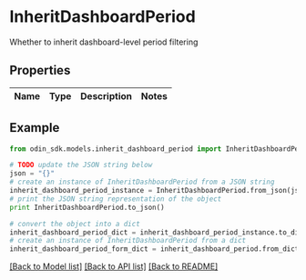# InheritDashboardPeriod

Whether to inherit dashboard-level period filtering

## Properties

Name | Type | Description | Notes
------------ | ------------- | ------------- | -------------

## Example

```python
from odin_sdk.models.inherit_dashboard_period import InheritDashboardPeriod

# TODO update the JSON string below
json = "{}"
# create an instance of InheritDashboardPeriod from a JSON string
inherit_dashboard_period_instance = InheritDashboardPeriod.from_json(json)
# print the JSON string representation of the object
print InheritDashboardPeriod.to_json()

# convert the object into a dict
inherit_dashboard_period_dict = inherit_dashboard_period_instance.to_dict()
# create an instance of InheritDashboardPeriod from a dict
inherit_dashboard_period_form_dict = inherit_dashboard_period.from_dict(inherit_dashboard_period_dict)
```
[[Back to Model list]](../README.md#documentation-for-models) [[Back to API list]](../README.md#documentation-for-api-endpoints) [[Back to README]](../README.md)


